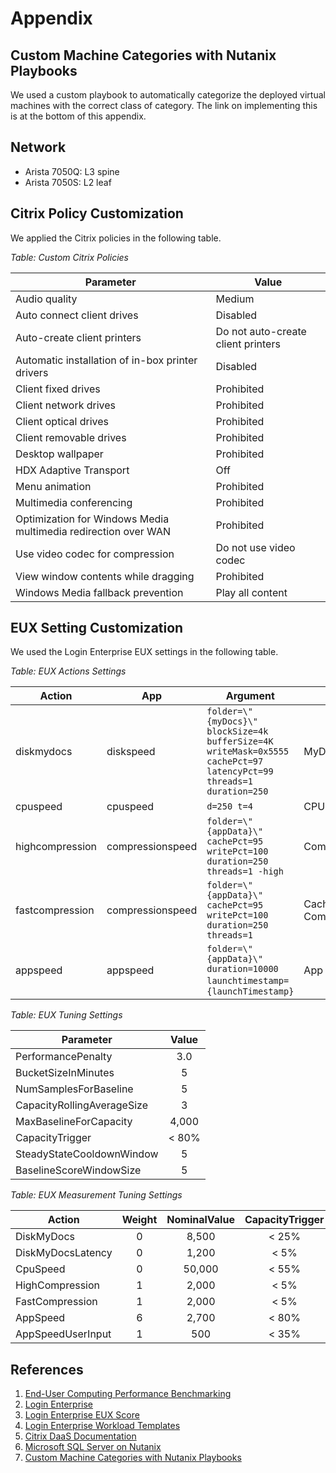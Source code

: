 # Appendix

## Custom Machine Categories with Nutanix Playbooks

We used a custom playbook to automatically categorize the deployed virtual machines with the correct class of category. The link on implementing this is at the bottom of this appendix.

## Network

- Arista 7050Q: L3 spine
- Arista 7050S: L2 leaf

## Citrix Policy Customization

We applied the Citrix policies in the following table.

_Table: Custom Citrix Policies_

| Parameter | Value |
| --- | --- |
| Audio quality | Medium |
| Auto connect client drives | Disabled |
| Auto-create client printers | Do not auto-create client printers |
| Automatic installation of in-box printer drivers | Disabled |
| Client fixed drives | Prohibited |
| Client network drives | Prohibited |
| Client optical drives | Prohibited |
| Client removable drives | Prohibited |
| Desktop wallpaper | Prohibited |
| HDX Adaptive Transport | Off |
| Menu animation | Prohibited |
| Multimedia conferencing | Prohibited |
| Optimization for Windows Media multimedia redirection over WAN | Prohibited |
| Use video codec for compression | Do not use video codec |
| View window contents while dragging | Prohibited |
| Windows Media fallback prevention | Play all content |

## EUX Setting Customization

We used the Login Enterprise EUX settings in the following table.

_Table: EUX Actions Settings_

| Action | App | Argument | Label |
| --- | --- | --- | --- | 
| diskmydocs | diskspeed | `folder=\"{myDocs}\" blockSize=4k bufferSize=4K writeMask=0x5555 cachePct=97 latencyPct=99 threads=1 duration=250` | MyDocuments |
| cpuspeed | cpuspeed | `d=250 t=4` | CPU |
| highcompression | compressionspeed | `folder=\"{appData}\" cachePct=95 writePct=100 duration=250 threads=1 -high` | Compression |
| fastcompression | compressionspeed | `folder=\"{appData}\" cachePct=95 writePct=100 duration=250 threads=1` | CachedHigh&ZeroWidthSpace;Compression |
| appspeed | appspeed | `folder=\"{appData}\" duration=10000 launchtimestamp=`&ZeroWidthSpace;`{launchTimestamp}` | App |

_Table: EUX Tuning Settings_

| Parameter | Value |
| --- | :---: |
| PerformancePenalty | 3.0 |
| BucketSizeInMinutes  | 5 |
| NumSamplesForBaseline | 5 |
| CapacityRollingAverageSize | 3 |
| MaxBaselineForCapacity | 4,000 |
| CapacityTrigger | < 80% |
| SteadyStateCooldownWindow | 5 |
| BaselineScoreWindowSize | 5 |

_Table: EUX Measurement Tuning Settings_

| Action | Weight | NominalValue | CapacityTrigger |
| --- | :---: | :---: | :---: | 
| DiskMyDocs | 0 | 8,500 | < 25% | 
| DiskMyDocsLatency | 0 | 1,200 | < 5% | 
| CpuSpeed | 0 | 50,000 | < 55% | 
| HighCompression | 1 | 2,000 | < 5% | 
| FastCompression | 1 | 2,000 | < 5% | 
| AppSpeed | 6 | 2,700 | < 80% | 
| AppSpeedUserInput | 1 | 500 | < 35% | 

## References

1.  [End-User Computing Performance Benchmarking](https://portal.nutanix.com/page/documents/solutions/details?targetId=BP-2161-EUC-Performance-Benchmarking:BP-2161-EUC-Performance-Benchmarking)
2.  [Login Enterprise](https://www.loginvsi.com/)
3.  [Login Enterprise EUX Score](https://support.loginvsi.com/hc/en-us/articles/4408717958162-Login-Enterprise-EUX-Score-#h_01GS8W30049HVB851TX60TDKS3)
4.  [Login Enterprise Workload Templates](https://support.loginvsi.com/hc/en-us/sections/360001765419-Workload-Templates)
5.  [Citrix DaaS Documentation](https://docs.citrix.com/en-us/citrix-daas/overview)
6.  [Microsoft SQL Server on Nutanix](https://portal.nutanix.com/page/documents/solutions/details?targetId=BP-2015-Microsoft-SQL-Server:BP-2015-Microsoft-SQL-Server)
7.  [Custom Machine Categories with Nutanix Playbooks](https://www.nutanix.dev/playbooks/auto-categorize-new-vms/)
